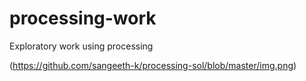 # processing-work
Exploratory work using processing 

(https://github.com/sangeeth-k/processing-sol/blob/master/img.png)
